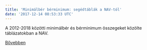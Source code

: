 ```yaml
---
title: 'Minimálbér bérminimum: segédtáblák a NAV-tól'
date: '2017-12-14 08:53:33 UTC'
---
```


A 2012-2018 közötti minimálbér és bérminimum összegeket közölte táblázatokban a NAV.


[Bővebben](http://ift.tt/2ksi06x)
